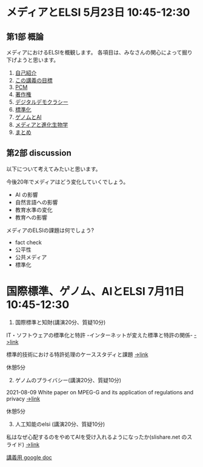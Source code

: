 # メディアとELSI 5月23日 10:45-12:30

## 第1部 概論

メディアにおけるELSIを概観します。
各項目は、みなさんの関心によって掘り下げようと思います。

1. [自己紹介](010_self_introduction.md)
2. [この講義の目標](020_introduction.md)
3. [PCM](030_PCM.md)
4. [著作権](040_copyright.md)
5. [デジタルデモクラシー](050_digitaldemocracy.md)
6. [標準化](060_standardization.md)
7. [ゲノムとAI](070_genomeandai.md)
8. [メディアと進化生物学](080_evolutional_sociology.md)
8. [まとめ](090_conclusion.md)



## 第2部 discussion

以下について考えてみたいと思います。

今後20年でメディアはどう変化していくでしょう。
 - AI の影響
 - 自然言語への影響
 - 教育水準の変化
 - 教育への影響

メディアのELSIの課題は何でしょう?
 - fact check
 - 公平性
 - 公共メディア
 - 標準化


# 国際標準、ゲノム、AIとELSI 7月11日 10:45-12:30

1. 国際標準と知財(講演20分、質疑10分)

IT・ソフトウェアの標準化と特許 -インターネットが変えた標準と特許の関係-
[->link](http://id.nii.ac.jp/1001/00090031/)

標準的技術における特許処理のケーススタディと課題
[->link](https://cir.nii.ac.jp/crid/1570009753001178112)

休憩5分

2. ゲノムのプライバシー(講演20分、質疑10分)

2021-08-09    White paper on MPEG-G and its application of regulations and privacy
[->link](https://www.mpeg.org/wp-content/uploads/mpeg_meetings/135_OnLine/w20737.zip)

休憩5分

3. 人工知能のelsi (講演20分、質疑10分)

私はなぜ心配するのをやめてAIを受け入れるようになったか(slishare.net のスライド)
[->link](https://www.slideshare.net/itarukaneko3/ai-258667080?fbclid=IwAR3JNa0EgI7JILFkjhHDTtxNueluBPdt6w91E9fuyYoK_Xmko5oDAZuTGoU)




[講義用 google doc](https://docs.google.com/document/d/1w_rr1eMvIiYdm-O1-NVaDPEbA4Yi-_zCwfu49z5J6fs/edit?usp=sharing)